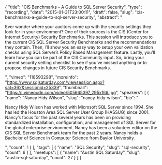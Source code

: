 {
  "title": "CIS Benchmarks – A Guide to SQL Server Security",
  "type": "recording",
  "date": "2015-01-31T23:00:11",
  "draft": false,
  "slug": "cis-benchmarks-a-guide-to-sql-server-security",
  "abstract": "<p>Ever wonder where your auditors come up with the security settings they look for in your environment? One of their sources is the CIS (Center for Internet Security) Security Benchmarks. This session will introduce you to the current CIS SQL Server Security Benchmarks and the recommendations they contain. Then, I’ll show you an easy way to setup your own validation checks using SQL Server’s Policy Based Management feature. Lastly, you’ll learn how you can be part of the CIS Community input. So, bring your current security setting checklist to see if you’ve missed anything or to propose changes in future CIS Security Benchmarks. </p>",
  "vimeo": "118593298",
  "moreinfo": "https://www.sqlsaturday.com/viewsession.aspx?sat=362&sessionid=25339",
  "thumbnail": "https://i.vimeocdn.com/video/505665397_295x166.jpg",
  "speakers": [
    {
      "name": "Nancy Hidy Wilson",
      "slug": "nancy-hidy-wilson",
      "bio": "<p>Nancy Hidy Wilson has worked with Microsoft SQL Server since 1994. She has led the Houston Area SQL Server User Group (HASSUG) since 2001. Nancy’s focus for the past several years has been on providing standardized installation, configuration, and management of SQL Server for the global enterprise environment. Nancy has been a volunteer editor on the CIS SQL Server Benchmark team for the past 2 years. Nancy holds a Bachelor of Science in Computer Science from Baylor University.</p>",
      "count": 1
    }
  ],
  "tags": [
    {
      "name": "SQL Security",
      "slug": "sql-security",
      "count": 6
    }
  ],
  "meetups": [
    {
      "name": "Austin SQL Saturday",
      "slug": "austin-sql-saturday",
      "count": 27
    }
  ]
}
